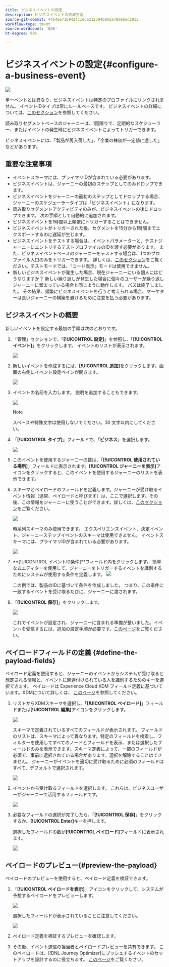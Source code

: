 ```yaml
---
title: ビジネスイベントの設定
description: ビジネスイベントの作成方法
source-git-commit: 4464ea7169424c1ec6212394b8bda79a9bec1913
workflow-type: tm+mt
source-wordcount: '836'
ht-degree: 98%

---
```


# ビジネスイベントの設定{#configure-a-business-event}

![](../assets/do-not-localize/badge.png)

単一ベントとは異なり、ビジネスイベントは特定のプロファイルにリンクされません。 イベントIDタイプは常にルールベースです。 ビジネスイベントの詳細については、[このセクション](../event/about-events.md)を参照してください。

読み取りセグメントベースのジャーニーは、1回限りで、定期的なスケジューラー、またはイベントの発生時にビジネスイベントによってトリガーできます。

ビジネスイベントには、「製品が再入荷した」、「企業の株価が一定値に達した」などがあります。

## 重要な注意事項

* イベントスキーマには、プライマリIDが含まれている必要があります。
* ビジネスイベントは、ジャーニーの最初のステップとしてのみドロップできます。
* ビジネスイベントをジャーニーの最初のステップとしてドロップする場合、ジャーニーのスケジューラータイプは「ビジネスイベント」になります。
* 読み取りセグメントアクティビティのみが、ビジネスイベントの後にドロップできます。 次の手順として自動的に追加されます。
* ビジネスイベントを1時間以上頻繁にトリガーすることはできません。
* ビジネスイベントがトリガーされた後、セグメントを15分から1時間までエクスポートするのに遅延が生じます。
* ビジネスイベントをテストする場合は、イベントパラメーターと、テストジャーニーにエントリするテストプロファイルのIDを渡す必要があります。 また、ビジネスイベントベースのジャーニーをテストする場合は、1つのプロファイル入口のみをトリガーできます。 詳しくは、[このセクション](../building-journeys/testing-the-journey.md#test-business)をご覧ください。テストモードでは、「コード表示」モードは使用できません。
* 新しいビジネスイベントが発生した場合、現在ジャーニーにいる個人にはどうなりますか？ 新しい繰り返しが発生した場合に個々のユーザーが繰り返しジャーニーに留まっている場合と同じように動作します。 パスは終了しました。 その結果、頻繁にビジネスイベントを行うと考えられる場合、マーケターは長いジャーニーの構築を避けるために注意を払う必要があります。

## ビジネスイベントの概要

新しいイベントを設定する最初の手順は次のとおりです。

1. 「管理」セクションで、「**[!UICONTROL 設定]**」を参照し、「**[!UICONTROL イベント]**」をクリックします。 イベントのリストが表示されます。

   ![](../assets/jo-event1.png)

1. 新しいイベントを作成するには、**[!UICONTROL 追加]**&#x200B;をクリックします。画面の右側にイベント設定ペインが開きます。

   ![](../assets/jo-event2.png)

1. イベントの名前を入力します。 説明を追加することもできます。

   ![](../assets/jo-event3-business.png)

   >[!NOTE]
   >
   >スペースや特殊文字は使用しないでください。30 文字以内にしてください。

1. 「**[!UICONTROL タイプ]**」フィールドで、「**ビジネス**」を選択します。

   ![](../assets/jo-event3bis-business.png)

1. このイベントを使用するジャーニーの数は、「**[!UICONTROL 使用されている場所]**」フィールドに表示されます。**[!UICONTROL ジャーニーを表示]**&#x200B;アイコンをクリックすると、このイベントを使用するジャーニーのリストを表示できます。

1. スキーマとペイロードのフィールドを定義します。ジャーニーが受け取るイベント情報（通常、ペイロードと呼びます）は、ここで選択します。その後、この情報をジャーニーに使うことができます。詳しくは、[このセクション](../event/about-creating-business.md#define-the-payload-fields)をご覧ください。

   ![](../assets/jo-event5-business.png)

   時系列スキーマのみ使用できます。 エクスペリエンスイベント、決定イベント、ジャーニーステップイベントのスキーマは使用できません。 イベントスキーマには、プライマリIDが含まれている必要があります。

   ![](../assets/test-profiles-4.png)

1. **[!UICONTROL イベントID条件]**フィールド内をクリックします。 簡単な式エディターを使用して、ジャーニーをトリガーするイベントを識別するためにシステムが使用する条件を定義します。
   ![](../assets/jo-event6-business.png)

   この例では、製品のIDに基づいて条件を作成しました。 つまり、この条件に一致するイベントを受け取るたびに、ジャーニーに渡されます。

1. 「**[!UICONTROL 保存]**」をクリックします。

   ![](../assets/journey7-business.png)

   これでイベントが設定され、ジャーニーに含まれる準備が整いました。イベントを受信するには、追加の設定手順が必要です。[このページ](../event/additional-steps-to-send-events-to-journey-orchestration.md)をご覧ください。

## ペイロードフィールドの定義 {#define-the-payload-fields}

ペイロード定義を使用すると、ジャーニーのイベントからシステムが受け取ると想定される情報と、イベントに関連付けられている人を識別するためのキーを選択できます。 ペイロードは Experience Cloud XDM フィールド定義に基づいています。XDMについて詳しくは、 [このページ](https://experienceleague.adobe.com/docs/experience-platform/xdm/home.html?lang=ja)を参照してください。

1. リストからXDMスキーマを選択し、「**[!UICONTROL ペイロード]**」フィールドまたは&#x200B;**[!UICONTROL 編集]**&#x200B;アイコンをクリックします。

   ![](../assets/journey8-business.png)

   スキーマで定義されているすべてのフィールドが表示されます。 フィールドのリストは、スキーマによって異なります。特定のフィールドを検索し、フィルターを使用してすべてのノードとフィールドを表示、または選択したフィールドのみを表示できます。スキーマ定義によって、一部のフィールドが必須で、事前に選択されている場合があります。選択を解除することはできません。 ジャーニーがイベントを適切に受け取るために必須のフィールドはすべて、デフォルトで選択されます。

   ![](../assets/journey9-business.png)

1. イベントから受け取るフィールドを選択します。 これらは、ビジネスユーザーがジャーニーで活用するフィールドです。

   ![](../assets/journey10-business.png)

1. 必要なフィールドの選択が完了したら、「**[!UICONTROL 保存]**」をクリックするか、**[!UICONTROL Enter]**&#x200B;キーを押します。

   選択したフィールドの数が&#x200B;**[!UICONTROL ペイロード]**&#x200B;フィールドに表示されます。

   ![](../assets/journey12-business.png)

## ペイロードのプレビュー{#preview-the-payload}

ペイロードのプレビューを使用すると、ペイロード定義を検証できます。

1. 「**[!UICONTROL ペイロードを表示]**」アイコンをクリックして、システムが予想するペイロードをプレビューします。

   ![](../assets/journey13-business.png)

   選択したフィールドが表示されていることに注意してください。

   ![](../assets/journey14-business.png)

1. ペイロード定義を検証するプレビューを確認します。

1. その後、イベント送信の担当者とペイロードプレビューを共有できます。 このペイロードは、[!DNL Journey Optimizer]にプッシュするイベントのセットアップを設計するのに役立ちます。 [このページ](../event/additional-steps-to-send-events-to-journey-orchestration.md)をご覧ください。
